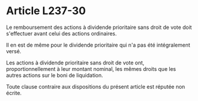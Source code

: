 # Article L237-30

Le remboursement des actions à dividende prioritaire sans droit de vote doit s'effectuer avant celui des actions ordinaires.

Il en est de même pour le dividende prioritaire qui n'a pas été intégralement versé.

Les actions à dividende prioritaire sans droit de vote ont, proportionnellement à leur montant nominal, les mêmes droits que les autres actions sur le boni de liquidation.

Toute clause contraire aux dispositions du présent article est réputée non écrite.
